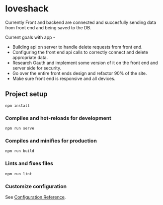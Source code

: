 # loveshack

Currently Front and backend are connected and succesfully sending data from front end and being saved to the DB.

Current goals with app -
  - Building api on server to handle delete requests from front end.
  - Configuring the front end api calls to correctly connect and delete appropriate data.
  - Research Oauth and implement some version of it on the front end and server side for security.
  - Go over the entire front ends design and refactor 90% of the site.
  - Make sure front end is responsive and all devices.


## Project setup
```
npm install
```

### Compiles and hot-reloads for development
```
npm run serve
```

### Compiles and minifies for production
```
npm run build
```

### Lints and fixes files
```
npm run lint
```

### Customize configuration
See [Configuration Reference](https://cli.vuejs.org/config/).
